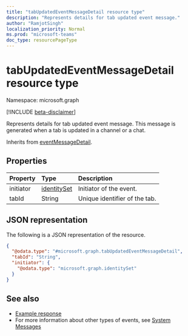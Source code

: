 ```yaml
---
title: "tabUpdatedEventMessageDetail resource type"
description: "Represents details for tab updated event message."
author: "RamjotSingh"
localization_priority: Normal
ms.prod: "microsoft-teams"
doc_type: resourcePageType
---
```


# tabUpdatedEventMessageDetail resource type

Namespace: microsoft.graph

[!INCLUDE [beta-disclaimer](../../includes/beta-disclaimer.md)]

Represents details for tab updated event message.
This message is generated when a tab is updated in a channel or a chat.


Inherits from [eventMessageDetail](../resources/eventmessagedetail.md).

## Properties
|Property|Type|Description|
|:---|:---|:---|
|initiator|[identitySet](../resources/identityset.md)|Initiator of the event.|
|tabId|String|Unique identifier of the tab.|

## JSON representation
The following is a JSON representation of the resource.
<!-- {
  "blockType": "resource",
  "@odata.type": "microsoft.graph.tabUpdatedEventMessageDetail",
  "baseType": "microsoft.graph.eventmessagedetail"
}
-->
``` json
{
  "@odata.type": "#microsoft.graph.tabUpdatedEventMessageDetail",
  "tabId": "String",
  "initiator": {
    "@odata.type": "microsoft.graph.identitySet"
  }
}
```


## See also
- [Example response](/graph/system-messages/#18-tab-updated)
- For more information about other types of events, see [System Messages](/graph/system-messages)